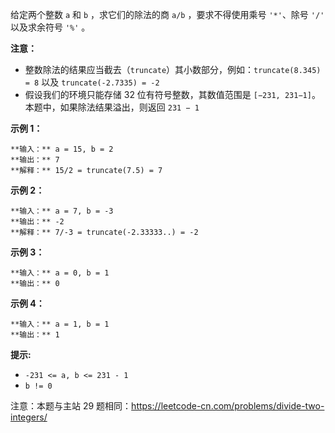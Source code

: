 给定两个整数 `a` 和 `b` ，求它们的除法的商 `a/b` ，要求不得使用乘号 `'*'`、除号 `'/'` 以及求余符号 `'%'` 。



**注意：**

  * 整数除法的结果应当截去（`truncate`）其小数部分，例如：`truncate(8.345) = 8` 以及 `truncate(-2.7335) = -2`
  * 假设我们的环境只能存储 32 位有符号整数，其数值范围是 `[−231, 231−1]`。本题中，如果除法结果溢出，则返回 `231 − 1`



**示例 1：**

    
    
    **输入：** a = 15, b = 2
    **输出：** 7
    **解释：** 15/2 = truncate(7.5) = 7
    

**示例 2：**

    
    
    **输入：** a = 7, b = -3
    **输出：** -2
    **解释：** 7/-3 = truncate(-2.33333..) = -2

**示例 3：**

    
    
    **输入：** a = 0, b = 1
    **输出：** 0

**示例 4：**

    
    
    **输入：** a = 1, b = 1
    **输出：** 1



**提示:**

  * `-231 <= a, b <= 231 - 1`
  * `b != 0`



注意：本题与主站 29 题相同：<https://leetcode-cn.com/problems/divide-two-integers/>



